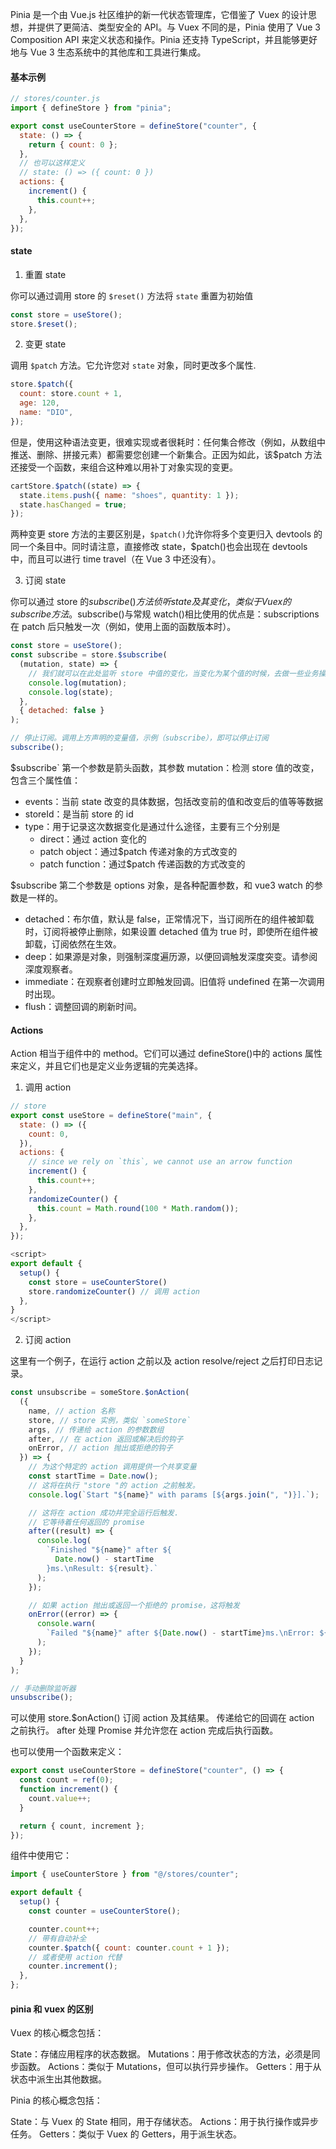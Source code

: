 Pinia 是一个由 Vue.js 社区维护的新一代状态管理库，它借鉴了 Vuex 的设计思想，并提供了更简洁、类型安全的 API。与 Vuex 不同的是，Pinia 使用了 Vue 3 Composition API 来定义状态和操作。Pinia 还支持 TypeScript，并且能够更好地与 Vue 3 生态系统中的其他库和工具进行集成。

#### 基本示例

```js
// stores/counter.js
import { defineStore } from "pinia";

export const useCounterStore = defineStore("counter", {
  state: () => {
    return { count: 0 };
  },
  // 也可以这样定义
  // state: () => ({ count: 0 })
  actions: {
    increment() {
      this.count++;
    },
  },
});
```

#### state

1. 重置 state

你可以通过调用 store 的 `$reset()` 方法将 `state` 重置为初始值

```js
const store = useStore();
store.$reset();
```

2. 变更 state

调用 `$patch` 方法。它允许您对 `state` 对象，同时更改多个属性.

```js
store.$patch({
  count: store.count + 1,
  age: 120,
  name: "DIO",
});
```

但是，使用这种语法变更，很难实现或者很耗时：任何集合修改（例如，从数组中推送、删除、拼接元素）都需要您创建一个新集合。正因为如此，该$patch 方法还接受一个函数，来组合这种难以用补丁对象实现的变更。

```js
cartStore.$patch((state) => {
  state.items.push({ name: "shoes", quantity: 1 });
  state.hasChanged = true;
});
```

两种变更 store 方法的主要区别是，`$patch()`允许你将多个变更归入 devtools 的同一个条目中。同时请注意，直接修改 state，$patch()也会出现在 devtools 中，而且可以进行 time travel（在 Vue 3 中还没有）。

3. 订阅 state

你可以通过 store 的$subscribe()方法侦听 state 及其变化，类似于 Vuex 的subscribe方法。$subscribe()与常规 watch()相比使用的优点是：subscriptions 在 patch 后只触发一次（例如，使用上面的函数版本时）。

```js
const store = useStore();
const subscribe = store.$subscribe(
  (mutation, state) => {
    // 我们就可以在此处监听 store 中值的变化，当变化为某个值的时候，去做一些业务操作之类的
    console.log(mutation);
    console.log(state);
  },
  { detached: false }
);

// 停止订阅。调用上方声明的变量值，示例（subscribe），即可以停止订阅
subscribe();
```

$subscribe` 第一个参数是箭头函数，其参数 mutation：检测 store 值的改变，包含三个属性值：

- events：当前 state 改变的具体数据，包括改变前的值和改变后的值等等数据
- storeId：是当前 store 的 id
- type：用于记录这次数据变化是通过什么途径，主要有三个分别是
  - direct：通过 action 变化的
  - patch object：通过$patch 传递对象的方式改变的
  - patch function：通过$patch 传递函数的方式改变的

$subscribe 第二个参数是 options 对象，是各种配置参数，和 vue3 watch 的参数是一样的。

- detached：布尔值，默认是 false，正常情况下，当订阅所在的组件被卸载时，订阅将被停止删除，如果设置 detached 值为 true 时，即使所在组件被卸载，订阅依然在生效。
- deep：如果源是对象，则强制深度遍历源，以便回调触发深度突变。请参阅深度观察者。
- immediate：在观察者创建时立即触发回调。旧值将 undefined 在第一次调用时出现。
- flush：调整回调的刷新时间。

#### Actions

Action 相当于组件中的 method。它们可以通过 defineStore()中的 actions 属性来定义，并且它们也是定义业务逻辑的完美选择。

1. 调用 action

```js
// store
export const useStore = defineStore("main", {
  state: () => ({
    count: 0,
  }),
  actions: {
    // since we rely on `this`, we cannot use an arrow function
    increment() {
      this.count++;
    },
    randomizeCounter() {
      this.count = Math.round(100 * Math.random());
    },
  },
});
```

```js
<script>
export default {
  setup() {
    const store = useCounterStore()
    store.randomizeCounter() // 调用 action
  },
}
</script>
```

2. 订阅 action

这里有一个例子，在运行 action 之前以及 action resolve/reject 之后打印日志记录。

```js
const unsubscribe = someStore.$onAction(
  ({
    name, // action 名称
    store, // store 实例，类似 `someStore`
    args, // 传递给 action 的参数数组
    after, // 在 action 返回或解决后的钩子
    onError, // action 抛出或拒绝的钩子
  }) => {
    // 为这个特定的 action 调用提供一个共享变量
    const startTime = Date.now();
    // 这将在执行 "store "的 action 之前触发。
    console.log(`Start "${name}" with params [${args.join(", ")}].`);

    // 这将在 action 成功并完全运行后触发.
    // 它等待着任何返回的 promise
    after((result) => {
      console.log(
        `Finished "${name}" after ${
          Date.now() - startTime
        }ms.\nResult: ${result}.`
      );
    });

    // 如果 action 抛出或返回一个拒绝的 promise，这将触发
    onError((error) => {
      console.warn(
        `Failed "${name}" after ${Date.now() - startTime}ms.\nError: ${error}.`
      );
    });
  }
);

// 手动删除监听器
unsubscribe();
```

可以使用 store.$onAction() 订阅 action 及其结果。 传递给它的回调在 action 之前执行。 after 处理 Promise 并允许您在 action 完成后执行函数。

也可以使用一个函数来定义：

```js
export const useCounterStore = defineStore("counter", () => {
  const count = ref(0);
  function increment() {
    count.value++;
  }

  return { count, increment };
});
```

组件中使用它：

```js
import { useCounterStore } from "@/stores/counter";

export default {
  setup() {
    const counter = useCounterStore();

    counter.count++;
    // 带有自动补全
    counter.$patch({ count: counter.count + 1 });
    // 或者使用 action 代替
    counter.increment();
  },
};
```

#### pinia 和 vuex 的区别

Vuex 的核心概念包括：

State：存储应用程序的状态数据。
Mutations：用于修改状态的方法，必须是同步函数。
Actions：类似于 Mutations，但可以执行异步操作。
Getters：用于从状态中派生出其他数据。

Pinia 的核心概念包括：

State：与 Vuex 的 State 相同，用于存储状态。
Actions：用于执行操作或异步任务。
Getters：类似于 Vuex 的 Getters，用于派生状态。
